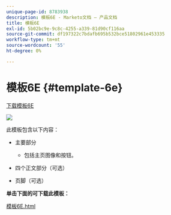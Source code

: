 ```yaml
---
unique-page-id: 8783938
description: 模板6E - Marketo文档 — 产品文档
title: 模板6E
exl-id: 5b02bc9e-9c8c-4255-a339-81d90cf116aa
source-git-commit: df197322c7bdafb695b532bce51802961e453335
workflow-type: tm+mt
source-wordcount: '55'
ht-degree: 0%

---
```


# 模板6E {#template-6e}

[下载模板6E](https://experienceleague.adobe.com/landing/marketo/lp-templates/template-6e.html)

![](assets/image2015-7-29-14-3a8-3a54.png)

此模板包含以下内容：

* 主要部分

   * 包括主页图像和按钮。

* 四个正文部分（可选）
* 页脚（可选）

**单击下面的可下载此模板：**

[模板6E.html](https://experienceleague.adobe.com/landing/marketo/lp-templates/template-6e.html)
